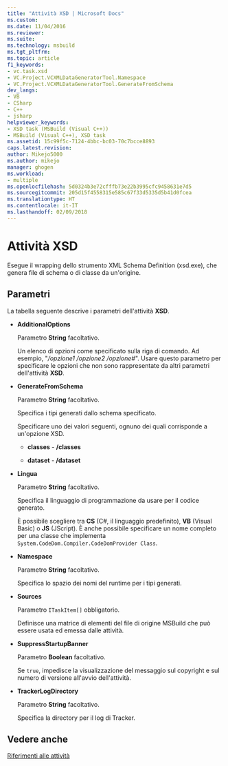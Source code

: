 ```yaml
---
title: "Attività XSD | Microsoft Docs"
ms.custom: 
ms.date: 11/04/2016
ms.reviewer: 
ms.suite: 
ms.technology: msbuild
ms.tgt_pltfrm: 
ms.topic: article
f1_keywords:
- vc.task.xsd
- VC.Project.VCXMLDataGeneratorTool.Namespace
- VC.Project.VCXMLDataGeneratorTool.GenerateFromSchema
dev_langs:
- VB
- CSharp
- C++
- jsharp
helpviewer_keywords:
- XSD task (MSBuild (Visual C++))
- MSBuild (Visual C++), XSD task
ms.assetid: 15c99f5c-7124-4bbc-bc03-70c7bcce8893
caps.latest.revision: 
author: Mikejo5000
ms.author: mikejo
manager: ghogen
ms.workload:
- multiple
ms.openlocfilehash: 5d0324b3e72cfffb73e22b3995cfc9458631e7d5
ms.sourcegitcommit: 205d15f4558315e585c67f33d5335d5b41d0fcea
ms.translationtype: HT
ms.contentlocale: it-IT
ms.lasthandoff: 02/09/2018
---
```

# <a name="xsd-task"></a>Attività XSD
Esegue il wrapping dello strumento XML Schema Definition (xsd.exe), che genera file di schema o di classe da un'origine.  
  
## <a name="parameters"></a>Parametri  
 La tabella seguente descrive i parametri dell'attività **XSD**.  
  
-   **AdditionalOptions**  
  
     Parametro **String** facoltativo.  
  
     Un elenco di opzioni come specificato sulla riga di comando. Ad esempio, "*/opzione1 /opzione2 /opzione#*". Usare questo parametro per specificare le opzioni che non sono rappresentate da altri parametri dell'attività **XSD**.  
  
-   **GenerateFromSchema**  
  
     Parametro **String** facoltativo.  
  
     Specifica i tipi generati dallo schema specificato.  
  
     Specificare uno dei valori seguenti, ognuno dei quali corrisponde a un'opzione XSD.  
  
    -   **classes** - **/classes**  
  
    -   **dataset** - **/dataset**  
  
-   **Lingua**  
  
     Parametro **String** facoltativo.  
  
     Specifica il linguaggio di programmazione da usare per il codice generato.  
  
     È possibile scegliere tra **CS** (C#, il linguaggio predefinito), **VB** (Visual Basic) o **JS** (JScript). È anche possibile specificare un nome completo per una classe che implementa `System.CodeDom.Compiler.CodeDomProvider Class`.  
  
-   **Namespace**  
  
     Parametro **String** facoltativo.  
  
     Specifica lo spazio dei nomi del runtime per i tipi generati.  
  
-   **Sources**  
  
     Parametro `ITaskItem[]` obbligatorio.  
  
     Definisce una matrice di elementi del file di origine MSBuild che può essere usata ed emessa dalle attività.  
  
-   **SuppressStartupBanner**  
  
     Parametro **Boolean** facoltativo.  
  
     Se `true`, impedisce la visualizzazione del messaggio sul copyright e sul numero di versione all'avvio dell'attività.  
  
-   **TrackerLogDirectory**  
  
     Parametro **String** facoltativo.  
  
     Specifica la directory per il log di Tracker.  
  
## <a name="see-also"></a>Vedere anche  
 [Riferimenti alle attività](../msbuild/msbuild-task-reference.md)